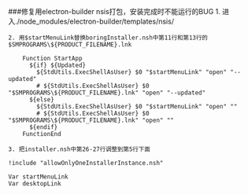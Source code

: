 ###修复用electron-builder nsis打包，安装完成时不能运行的BUG
	1. 进入./node_modules/electron-builder/templates/nsis/
	
	2. 用$startMenuLink替换boringInstaller.nsh中第11行和第13行的$SMPROGRAMS\${PRODUCT_FILENAME}.lnk
```
	Function StartApp
	  ${if} ${Updated}
	    ${StdUtils.ExecShellAsUser} $0 "$startMenuLink" "open" "--updated"
	    # ${StdUtils.ExecShellAsUser} $0 "$SMPROGRAMS\${PRODUCT_FILENAME}.lnk" "open" "--updated"
	  ${else}
	    ${StdUtils.ExecShellAsUser} $0 "$startMenuLink" "open" ""
	    # ${StdUtils.ExecShellAsUser} $0 "$SMPROGRAMS\${PRODUCT_FILENAME}.lnk" "open" ""
	  ${endif}
	FunctionEnd
```
	3. 把installer.nsh中第26-27行调整到第5行下面
```
!include "allowOnlyOneInstallerInstance.nsh"

Var startMenuLink
Var desktopLink
```